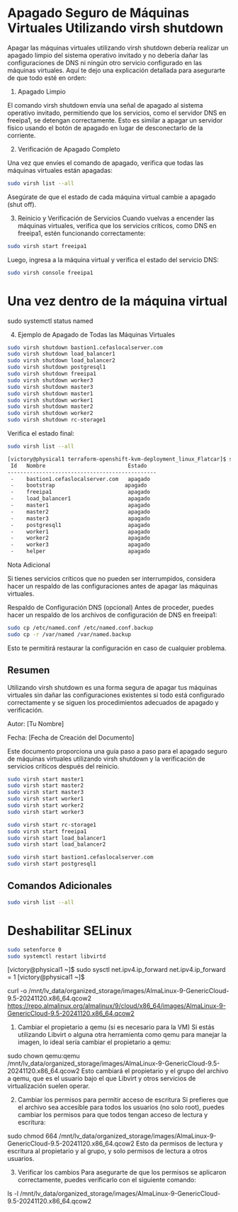 # Apagado Seguro de Máquinas Virtuales Utilizando virsh shutdown

Apagar las máquinas virtuales utilizando virsh shutdown debería realizar un apagado limpio del sistema operativo invitado y no debería dañar las configuraciones de DNS ni ningún otro servicio configurado en las máquinas virtuales. Aquí te dejo una explicación detallada para asegurarte de que todo esté en orden:

1. Apagado Limpio

El comando virsh shutdown envía una señal de apagado al sistema operativo invitado, permitiendo que los servicios, como el servidor DNS en freeipa1, se detengan correctamente. Esto es similar a apagar un servidor físico usando el botón de apagado en lugar de desconectarlo de la corriente.

2. Verificación de Apagado Completo

Una vez que envíes el comando de apagado, verifica que todas las máquinas virtuales están apagadas:

```bash
sudo virsh list --all
```

Asegúrate de que el estado de cada máquina virtual cambie a apagado (shut off).

3. Reinicio y Verificación de Servicios
   Cuando vuelvas a encender las máquinas virtuales, verifica que los servicios críticos, como DNS en freeipa1, estén funcionando correctamente:

```bash
sudo virsh start freeipa1
```

Luego, ingresa a la máquina virtual y verifica el estado del servicio DNS:

```bash
sudo virsh console freeipa1
```

# Una vez dentro de la máquina virtual

sudo systemctl status named

4. Ejemplo de Apagado de Todas las Máquinas Virtuales

```bash
sudo virsh shutdown bastion1.cefaslocalserver.com
sudo virsh shutdown load_balancer1
sudo virsh shutdown load_balancer2
sudo virsh shutdown postgresql1
sudo virsh shutdown freeipa1
sudo virsh shutdown worker3
sudo virsh shutdown master3
sudo virsh shutdown master1
sudo virsh shutdown worker1
sudo virsh shutdown master2
sudo virsh shutdown worker2
sudo virsh shutdown rc-storage1
```

Verifica el estado final:

```bash
sudo virsh list --all
```

```bash
[victory@physical1 terraform-openshift-kvm-deployment_linux_Flatcar]$ sudo virsh list --all
 Id   Nombre                          Estado
-----------------------------------------------
 -    bastion1.cefaslocalserver.com   apagado
 -    bootstrap                      apagado
 -    freeipa1                        apagado
 -    load_balancer1                  apagado
 -    master1                         apagado
 -    master2                         apagado
 -    master3                         apagado
 -    postgresql1                     apagado
 -    worker1                         apagado
 -    worker2                         apagado
 -    worker3                         apagado
 -    helper                          apagado
```

Nota Adicional

Si tienes servicios críticos que no pueden ser interrumpidos, considera hacer un respaldo de las configuraciones antes de apagar las máquinas virtuales.

Respaldo de Configuración DNS (opcional)
Antes de proceder, puedes hacer un respaldo de los archivos de configuración de DNS en freeipa1:

```bash
sudo cp /etc/named.conf /etc/named.conf.backup
sudo cp -r /var/named /var/named.backup
```

Esto te permitirá restaurar la configuración en caso de cualquier problema.

## Resumen

Utilizando virsh shutdown es una forma segura de apagar tus máquinas virtuales sin dañar las configuraciones existentes si todo está configurado correctamente y se siguen los procedimientos adecuados de apagado y verificación.

Autor: [Tu Nombre]

Fecha: [Fecha de Creación del Documento]

Este documento proporciona una guía paso a paso para el apagado seguro de máquinas virtuales utilizando virsh shutdown y la verificación de servicios críticos después del reinicio.

```bash
sudo virsh start master1
sudo virsh start master2
sudo virsh start master3
sudo virsh start worker1
sudo virsh start worker2
sudo virsh start worker3

sudo virsh start rc-storage1
sudo virsh start freeipa1
sudo virsh start load_balancer1
sudo virsh start load_balancer2

sudo virsh start bastion1.cefaslocalserver.com
sudo virsh start postgresql1

```



## Comandos Adicionales

```bash
sudo virsh list --all
```

# Deshabilitar SELinux

```bash
sudo setenforce 0
sudo systemctl restart libvirtd
```

[victory@physical1 ~]$ sudo sysctl net.ipv4.ip_forward
net.ipv4.ip_forward = 1
[victory@physical1 ~]$

curl -o /mnt/lv_data/organized_storage/images/AlmaLinux-9-GenericCloud-9.5-20241120.x86_64.qcow2 https://repo.almalinux.org/almalinux/9/cloud/x86_64/images/AlmaLinux-9-GenericCloud-9.5-20241120.x86_64.qcow2

1. Cambiar el propietario a qemu (si es necesario para la VM)
Si estás utilizando Libvirt o alguna otra herramienta como qemu para manejar la imagen, lo ideal sería cambiar el propietario a qemu:

sudo chown qemu:qemu /mnt/lv_data/organized_storage/images/AlmaLinux-9-GenericCloud-9.5-20241120.x86_64.qcow2
Esto cambiará el propietario y el grupo del archivo a qemu, que es el usuario bajo el que Libvirt y otros servicios de virtualización suelen operar.

2. Cambiar los permisos para permitir acceso de escritura
Si prefieres que el archivo sea accesible para todos los usuarios (no solo root), puedes cambiar los permisos para que todos tengan acceso de lectura y escritura:

sudo chmod 664 /mnt/lv_data/organized_storage/images/AlmaLinux-9-GenericCloud-9.5-20241120.x86_64.qcow2
Esto da permisos de lectura y escritura al propietario y al grupo, y solo permisos de lectura a otros usuarios.

3. Verificar los cambios
Para asegurarte de que los permisos se aplicaron correctamente, puedes verificarlo con el siguiente comando:

ls -l /mnt/lv_data/organized_storage/images/AlmaLinux-9-GenericCloud-9.5-20241120.x86_64.qcow2